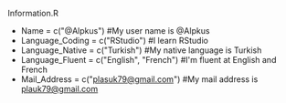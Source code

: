 Information.R

- Name = c("@Alpkus") #My user name is @Alpkus
- Language_Coding = c("RStudio") #I learn RStudio
- Language_Native = c("Turkish") #My native language is Turkish
- Language_Fluent = c("English", "French") #I'm fluent at English and French
- Mail_Address = c("plasuk79@gmail.com") #My mail address is plauk79@gmail.com

<!---
Alpkus/Alpkus is a ✨ special ✨ repository because its `README.md` (this file) appears on your GitHub profile.
You can click the Preview link to take a look at your changes.
--->
